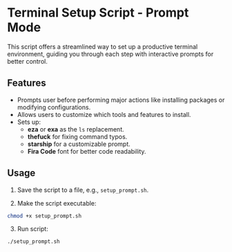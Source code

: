 # Terminal Setup Script - Prompt Mode

This script offers a streamlined way to set up a productive terminal environment, guiding you through each step with interactive prompts for better control.

## Features

- Prompts user before performing major actions like installing packages or modifying configurations.
- Allows users to customize which tools and features to install.
- Sets up:
  - **eza** or **exa** as the `ls` replacement.
  - **thefuck** for fixing command typos.
  - **starship** for a customizable prompt.
  - **Fira Code** font for better code readability.

## Usage

1. Save the script to a file, e.g., `setup_prompt.sh`.

2. Make the script executable:
```bash
chmod +x setup_prompt.sh
```
   
3. Run script:
```bash
./setup_prompt.sh
```
